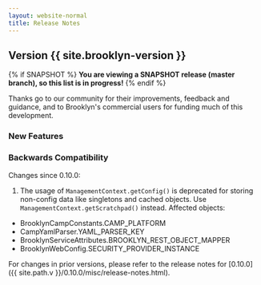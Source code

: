 ```yaml
---
layout: website-normal
title: Release Notes
---
```


## Version {{ site.brooklyn-version }}

{% if SNAPSHOT %}
**You are viewing a SNAPSHOT release (master branch), so this list is in progress!**
{% endif %}

Thanks go to our community for their improvements, feedback and guidance, and
to Brooklyn's commercial users for funding much of this development.

### New Features


### Backwards Compatibility

Changes since 0.10.0:

1. The usage of `ManagementContext.getConfig()` is deprecated for storing non-config data like
singletons and cached objects. Use `ManagementContext.getScratchpad()` instead. Affected objects:

  * BrooklynCampConstants.CAMP_PLATFORM
  * CampYamlParser.YAML_PARSER_KEY
  * BrooklynServiceAttributes.BROOKLYN_REST_OBJECT_MAPPER
  * BrooklynWebConfig.SECURITY_PROVIDER_INSTANCE


For changes in prior versions, please refer to the release notes for 
[0.10.0]({{ site.path.v }}/0.10.0/misc/release-notes.html).
